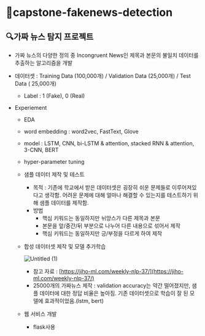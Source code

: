 # 📃capstone-fakenews-detection


## 🔍가짜 뉴스 탐지 프로젝트

- 가짜 뉴스의 다양한 정의 중 Incongruent News인 제목과 본문의 불일치 데이터를
추출하는 알고리즘을 개발

- 데이터셋 : Training Data (100,000개) / Validation Data (25,000개) / Test Data ( 25,000개)
  - Label : 1 (Fake), 0 (Real)

- Experiement
  - EDA
  - word embedding : word2vec, FastText, Glove
  - model : LSTM, CNN, bi-LSTM & attention, stacked RNN & attention, 3-CNN, BERT
  - hyper-parameter tuning
  - 샘플 데이터 제작 및 테스트
      - 목적 : 기존에 학교에서 받은 데이터셋은 굉장히 쉬운 문제들로 이루어져있다고 생각함. 어려운 문제에 대해 얼마나 해결할 수 있는지를 테스트하기 위해 샘플 데이터를 제작함.
      - 방법
          - 핵심 키워드는 동일하지만 뉘앙스가 다른 제목과 본문
          - 본문을 앞/중간/뒤 부분으로 나누어 다른 내용으로 섞어서 제작
          - 핵심 키워드는 동일하지만 긍/부정을 다르게 하여 제작
  - 합성 데이터셋 제작 및 모델 추가학습

      ![Untitled (1)](https://user-images.githubusercontent.com/59131645/181934416-7281432a-f931-4d54-b3ae-20e320422c19.png)

      - 참고 자료 : [https://jiho-ml.com/weekly-nlp-37/](https://jiho-ml.com/weekly-nlp-37/)
      - 25000개의 가짜뉴스 제작 : validation accuracy는 약간 떨어졌지만, 샘플 데이터에 대한 정답 비율은 높아짐. 기존 데이터셋으로 학습이 잘 된 모델에 효과적이었음.(lstm, bert)
  - 웹 서비스 개발
      - flask사용
